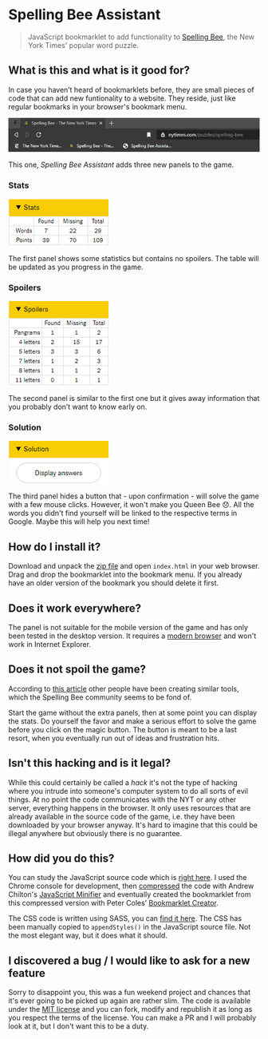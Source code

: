 # Spelling Bee Assistant

> JavaScript bookmarklet to add functionality to [Spelling Bee](https://www.nytimes.com/puzzles/spelling-bee), the New York Times' popular word puzzle.

## What is this and what is it good for?

In case you haven’t heard of bookmarklets before, they are small pieces of code that can add new funtionality to a website. They reside, just like regular bookmarks in your browser's bookmark menu. 

![Bookmarks](img/bookmarklet.png)

This one, _Spelling Bee Assistant_ adds three new panels to the game.


### Stats 

![Game stats](img/stats.png)

The first panel shows some statistics but contains no spoilers. The table will be updated as you progress in the game.


### Spoilers 

![Spoilers](img/spoilers.png)

The second panel is similar to the first one but it gives away information that you probably don’t want to know early on.


### Solution 

![Solution](img/solution.png)

The third panel hides a button that - upon confirmation - will solve the game with a few mouse clicks. However, it won't make you Queen Bee 😞. All the words you didn't find yourself will be linked to the respective terms in Google. Maybe this will help you next time!

## How do I install it?

Download and unpack the [zip file](https://github.com/draber/spelling-bee-assistant/archive/main.zip) and open `index.html` in your web browser. Drag and drop the bookmarklet into the bookmark menu. If you already have an older version of the bookmark you should delete it first.


## Does it work everywhere?

The panel is not suitable for the mobile version of the game and has only been tested in the desktop version. It requires a [modern browser](https://caniuse.com/details) and won't work in Internet Explorer.


## Does it not spoil the game?

According to [this article](https://www.nytimes.com/2020/10/16/crosswords/spellingbee-puzzles.html) other people have been creating similar tools, which the Spelling Bee community seems to be fond of.

Start the game without the extra panels, then at some point you can display the stats. Do yourself the favor and make a serious effort to solve the game before you click on the magic button. The button is meant to be a last resort, when you eventually run out of ideas and frustration hits.


## Isn't this hacking and is it legal?

While this could certainly be called a _hack_ it's not the type of hacking where you intrude into someone's computer system to do all sorts of evil things. At no point the code communicates with the NYT or any other server, everything happens in the browser. It only uses resources that are already available in the source code of the game, i.e. they have been downloaded by your browser anyway. It's hard to imagine that this could be illegal anywhere but obviously there is no guarantee.


## How did you do this?

You can study the JavaScript source code which is [right here](code/source.js). I used the Chrome console for development, then [compressed](code/source-compressed.js) the code with Andrew Chilton's [JavaScript Minifier](https://javascript-minifier.com/) and eventually created the bookmarklet from this compressed version with Peter Coles’ [Bookmarklet Creator](https://mrcoles.com/bookmarklet/).

The CSS code is written using SASS, you can [find it here](code/scss/styles.scss). The CSS has been manually copied to `appendStyles()` in the JavaScript source file. Not the most elegant way, but it does what it should.


## I discovered a bug / I would like to ask for a new feature

Sorry to disappoint you, this was a fun weekend project and chances that it's ever going to be picked up again are rather slim. The code is available under the [MIT license](LICENSE.md) and you can fork, modify and republish it as long as you respect the terms of the license. You can make a PR and I will probably look at it, but I don't want this to be a duty.
